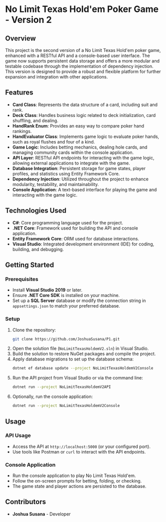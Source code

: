 # No Limit Texas Hold'em Poker Game - Version 2

## Overview

This project is the second version of a No Limit Texas Hold'em poker game, enhanced with a RESTful API and a console-based user interface. The game now supports persistent data storage and offers a more modular and testable codebase through the implementation of dependency injection. This version is designed to provide a robust and flexible platform for further expansion and integration with other applications.

## Features

- **Card Class**: Represents the data structure of a card, including suit and rank.
- **Deck Class**: Handles business logic related to deck initialization, card shuffling, and dealing.
- **HandRank Enum**: Provides an easy way to compare poker hand rankings.
- **HandEvaluator Class**: Implements game logic to evaluate poker hands, such as royal flushes and four of a kind.
- **Game Logic**: Includes betting mechanics, dealing hole cards, and managing community cards within the console application.
- **API Layer**: RESTful API endpoints for interacting with the game logic, allowing external applications to integrate with the game.
- **Database Integration**: Persistent storage for game states, player profiles, and statistics using Entity Framework Core.
- **Dependency Injection**: Utilized throughout the project to enhance modularity, testability, and maintainability.
- **Console Application**: A text-based interface for playing the game and interacting with the game logic.

## Technologies Used

- **C#**: Core programming language used for the project.
- **.NET Core**: Framework used for building the API and console application.
- **Entity Framework Core**: ORM used for database interactions.
- **Visual Studio**: Integrated development environment (IDE) for coding, building, and debugging.

## Getting Started

### Prerequisites

- Install **Visual Studio 2019** or later.
- Ensure **.NET Core SDK** is installed on your machine.
- Set up a **SQL Server** database or modify the connection string in `appsettings.json` to match your preferred database.

### Setup

1. Clone the repository:
    ```bash
    git clone https://github.com/JoshuaSusana/P1.git
    ```
2. Open the solution file (`NoLimitTexasHoldemV2.sln`) in Visual Studio.
3. Build the solution to restore NuGet packages and compile the project.
4. Apply database migrations to set up the database schema:
    ```bash
    dotnet ef database update --project NoLimitTexasHoldemV2Console
    ```
5. Run the API project from Visual Studio or via the command line:
    ```bash
    dotnet run --project NoLimitTexasHoldemV2API
    ```
6. Optionally, run the console application:
    ```bash
    dotnet run --project NoLimitTexasHoldemV2Console
    ```

## Usage

### API Usage

- Access the API at `http://localhost:5000` (or your configured port).
- Use tools like Postman or `curl` to interact with the API endpoints.

### Console Application

- Run the console application to play No Limit Texas Hold'em.
- Follow the on-screen prompts for betting, folding, or checking.
- The game state and player actions are persisted to the database.

## Contributors

- **Joshua Susana** - Developer
